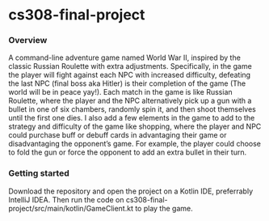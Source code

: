 # cs308-final-project
<h3>Overview</h3>
A command-line adventure game named World War II, inspired by the classic Russian Roulette with extra adjustments. Specifically, in the game the player will fight against each NPC with increased difficulty, defeating the last NPC (final boss aka Hitler) is their completion of the game (The world will be in peace yay!).
Each match in the game is like Russian Roulette, where the player and the NPC alternatively pick up a gun with a bullet in one of six chambers, randomly spin it, and then shoot themselves until the first one dies. I also add a few elements in the game to add to the strategy and difficulty of the game like shopping, where the player and NPC could purchase buff or debuff cards in advantaging their game or disadvantaging the opponent’s game. For example, the player could choose to fold the gun or force the opponent to add an extra bullet in their turn.
<h3>Getting started</h3>
Download the repository and open the project on a Kotlin IDE, preferrably IntelliJ IDEA. Then run the code on cs308-final-project/src/main/kotlin/GameClient.kt to play the game.
